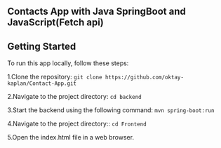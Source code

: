 ## Contacts App with Java SpringBoot and JavaScript(Fetch api)

## Getting Started

To run this app locally, follow these steps:

1.Clone the repository: `git clone https://github.com/oktay-kaplan/Contact-App.git`

2.Navigate to the project directory: `cd backend`

3.Start the backend using the following command: `mvn spring-boot:run`

4.Navigate to the project directory:: `cd Frontend`

5.Open the index.html file in a web browser.

